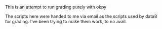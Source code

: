 This is an attempt to run grading purely with okpy

The scripts here were handed to me via email as the scripts
used by data8 for grading. I've been trying to make them work,
to no avail. 
